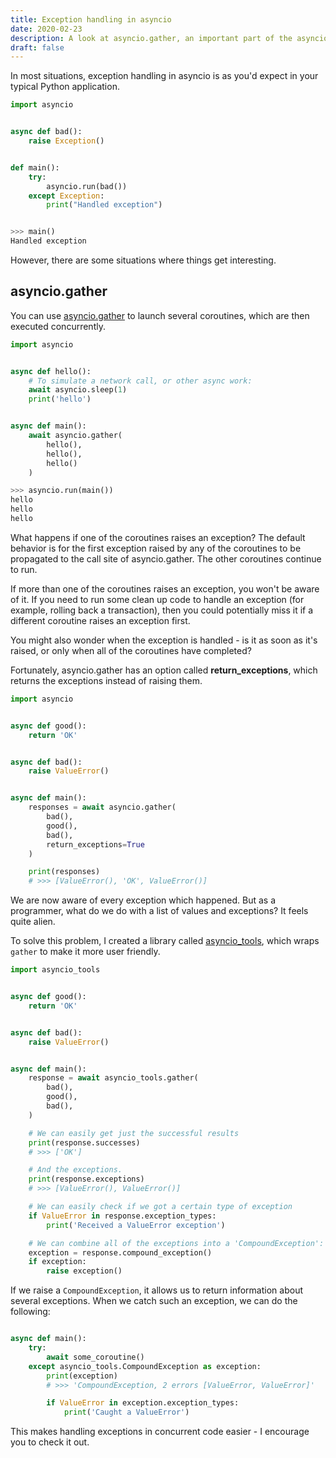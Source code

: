 ```yaml
---
title: Exception handling in asyncio
date: 2020-02-23
description: A look at asyncio.gather, an important part of the asyncio Python library for concurency.
draft: false
---
```


In most situations, exception handling in asyncio is as you'd expect in your typical Python application.

```python
import asyncio


async def bad():
    raise Exception()


def main():
    try:
        asyncio.run(bad())
    except Exception:
        print("Handled exception")


>>> main()
Handled exception
```

However, there are some situations where things get interesting.

## asyncio.gather

You can use [asyncio.gather](http://localhost:8080/blog/asyncio-gather/) to launch several coroutines, which are then executed concurrently.

```python
import asyncio


async def hello():
    # To simulate a network call, or other async work:
    await asyncio.sleep(1)
    print('hello')


async def main():
    await asyncio.gather(
        hello(),
        hello(),
        hello()
    )

>>> asyncio.run(main())
hello
hello
hello
```

What happens if one of the coroutines raises an exception? The default behavior is for the first exception raised by any of the coroutines to be propagated to the call site of asyncio.gather. The other coroutines continue to run.

If more than one of the coroutines raises an exception, you won't be aware of it. If you need to run some clean up code to handle an exception (for example, rolling back a transaction), then you could potentially miss it if a different coroutine raises an exception first.

You might also wonder when the exception is handled - is it as soon as it's raised, or only when all of the coroutines have completed?

Fortunately, asyncio.gather has an option called **return_exceptions**, which returns the exceptions instead of raising them.

```python
import asyncio


async def good():
    return 'OK'


async def bad():
    raise ValueError()


async def main():
    responses = await asyncio.gather(
        bad(),
        good(),
        bad(),
        return_exceptions=True
    )

    print(responses)
    # >>> [ValueError(), 'OK', ValueError()]

```

We are now aware of every exception which happened. But as a programmer, what do we do with a list of values and exceptions? It feels quite alien.

To solve this problem, I created a library called [asyncio_tools](https://github.com/piccolo-orm/asyncio_tools), which wraps `gather` to make it more user friendly.

```python
import asyncio_tools


async def good():
    return 'OK'


async def bad():
    raise ValueError()


async def main():
    response = await asyncio_tools.gather(
        bad(),
        good(),
        bad(),
    )

    # We can easily get just the successful results
    print(response.successes)
    # >>> ['OK']

    # And the exceptions.
    print(response.exceptions)
    # >>> [ValueError(), ValueError()]

    # We can easily check if we got a certain type of exception
    if ValueError in response.exception_types:
        print('Received a ValueError exception')

    # We can combine all of the exceptions into a 'CompoundException':
    exception = response.compound_exception()
    if exception:
        raise exception()

```

If we raise a `CompoundException`, it allows us to return information about several
exceptions. When we catch such an exception, we can do the following:

```python

async def main():
    try:
        await some_coroutine()
    except asyncio_tools.CompoundException as exception:
        print(exception)
        # >>> 'CompoundException, 2 errors [ValueError, ValueError]'

        if ValueError in exception.exception_types:
            print('Caught a ValueError')

```

This makes handling exceptions in concurrent code easier - I encourage you to check it out.
